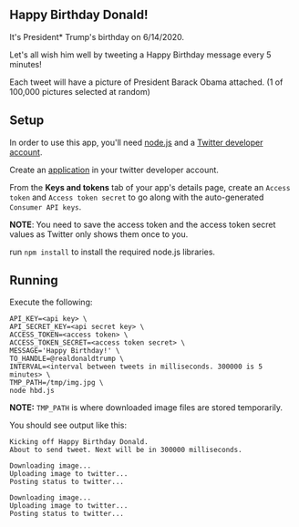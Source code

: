 ## Happy Birthday Donald!

It's President* Trump's birthday on 6/14/2020. 

Let's all wish him well by tweeting a Happy Birthday message every 5 minutes!

Each tweet will have a picture of President Barack Obama attached. 
(1 of 100,000 pictures selected at random)

## Setup

In order to use this app, you'll need [node.js](https://nodejs.org/en/download/) and a 
[Twitter developer account](https://developer.twitter.com/en/docs/basics/getting-started).

Create an [application](https://developer.twitter.com/en/apps) in your twitter developer account.

From the **Keys and tokens** tab of your app's details page, create an `Access token` and 
`Access token secret` to go along with the auto-generated `Consumer API keys`.

**NOTE**: You need to save the access token and the access token secret values as Twitter only
shows them once to you.

run `npm install` to install the required node.js libraries.

## Running

Execute the following:

```
API_KEY=<api key> \
API_SECRET_KEY=<api secret key> \
ACCESS_TOKEN=<access token> \
ACCESS_TOKEN_SECRET=<access token secret> \
MESSAGE='Happy Birthday!' \
TO_HANDLE=@realdonaldtrump \
INTERVAL=<interval between tweets in milliseconds. 300000 is 5 minutes> \
TMP_PATH=/tmp/img.jpg \
node hbd.js
```

**NOTE:** `TMP_PATH` is where downloaded image files are stored temporarily.

You should see output like this:

```
Kicking off Happy Birthday Donald.
About to send tweet. Next will be in 300000 milliseconds.

Downloading image...
Uploading image to twitter...
Posting status to twitter...

Downloading image...
Uploading image to twitter...
Posting status to twitter...
```